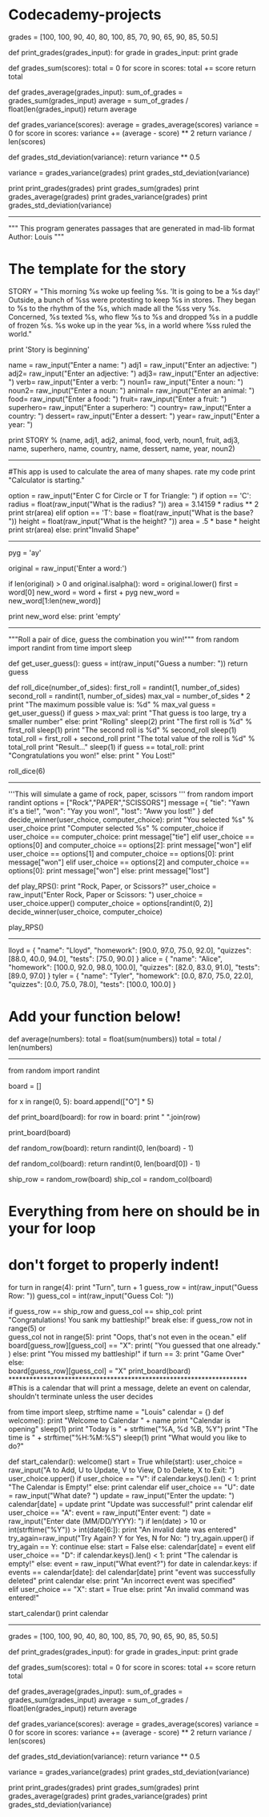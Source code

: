 # Codecademy-projects
grades = [100, 100, 90, 40, 80, 100, 85, 70, 90, 65, 90, 85, 50.5]

def print_grades(grades_input):
  for grade in grades_input:
    print grade

def grades_sum(scores):
  total = 0
  for score in scores: 
    total += score
  return total
    
def grades_average(grades_input):
  sum_of_grades = grades_sum(grades_input)
  average = sum_of_grades / float(len(grades_input))
  return average


def grades_variance(scores):
  average = grades_average(scores)
  variance = 0
  for score in scores:
    variance += (average - score) ** 2
  return variance / len(scores)


def grades_std_deviation(variance):
  return variance ** 0.5

variance = grades_variance(grades)
print grades_std_deviation(variance)

print print_grades(grades)
print grades_sum(grades)
print grades_average(grades)
print grades_variance(grades)
print grades_std_deviation(variance)

*************************************
"""
This program generates passages that are generated in mad-lib format
Author: Louis
"""

# The template for the story

STORY = "This morning %s woke up feeling %s. 'It is going to be a %s day!' Outside, a bunch of %ss were protesting to keep %s in stores. They began to %s to the rhythm of the %s, which made all the %ss very %s. Concerned, %s texted %s, who flew %s to %s and dropped %s in a puddle of frozen %s. %s woke up in the year %s, in a world where %ss ruled the world."

print 'Story is beginning'

name = raw_input("Enter a name: ")
adj1 = raw_input("Enter an adjective: ")
adj2= raw_input("Enter an adjective: ")
adj3= raw_input("Enter an adjective: ")
verb= raw_input("Enter a verb: ")
noun1= raw_input("Enter a noun: ")
noun2= raw_input("Enter a noun: ")
animal= raw_input("Enter an animal: ")
food= raw_input("Enter a food: ")
fruit= raw_input("Enter a fruit: ")
superhero= raw_input("Enter a superhero: ")
country= raw_input("Enter a country: ")
dessert= raw_input("Enter a dessert: ")
year= raw_input("Enter a year: ")

print STORY % (name, adj1, adj2, animal, food, verb, noun1, fruit, adj3, name, superhero, name, country, name, dessert, name, year, noun2)
******************************************************************************
#This app is used to calculate the area of many shapes. rate my code
print "Calculator is starting."

option = raw_input("Enter C for Circle or T for Triangle: ")
if option == 'C':
  radius = float(raw_input("What is the radius? "))
  area = 3.14159 * radius ** 2
  print str(area)
elif option == 'T':
  base = float(raw_input("What is the base? "))
  height = float(raw_input("What is the height? "))
  area = .5 * base * height
  print str(area)
else: print"Invalid Shape"
***************************************************************************
pyg = 'ay'

original = raw_input('Enter a word:')

if len(original) > 0 and original.isalpha():
  word = original.lower()
  first = word[0]
  new_word = word + first + pyg
  new_word = new_word[1:len(new_word)]
  
  print new_word
else:
  print 'empty'
**************************************************************************
"""Roll a pair of dice, guess the combination you win!"""
from random import randint
from time import sleep

def get_user_guess():
  guess = int(raw_input("Guess a number:  "))
  return guess

def roll_dice(number_of_sides):
  first_roll = randint(1, number_of_sides)
  second_roll = randint(1, number_of_sides)
  max_val = number_of_sides * 2
  print "The maximum possible value is: %d" % max_val
  guess = get_user_guess()
  if guess > max_val:
    print "That guess is too large, try a smaller number"
  else: print "Rolling"
  sleep(2)
  print "The first roll is %d" % first_roll
  sleep(1)
  print "The second roll is %d" % second_roll
  sleep(1)
  total_roll = first_roll + second_roll
  print "The total value of the roll is %d" % total_roll
  print "Result..."
  sleep(1)
  if guess == total_roll:
   print "Congratulations you won!"
  else: print " You Lost!"
    
    
roll_dice(6)
*************************************************************************
'''This will simulate a game of rock, paper, scissors '''
from random import randint
options = ["Rock","PAPER","SCISSORS"]
message ={
  "tie": "Yawn it's a tie!",
  "won": "Yay you won!",
  "lost": "Aww you lost!"
}
def decide_winner(user_choice, 
computer_choice):
  print "You selected %s" % user_choice
  print "Computer selected %s" % computer_choice
  if user_choice == computer_choice:
    print message["tie"]
  elif user_choice == options[0] and computer_choice == options[2]:
    print message["won"]
  elif user_choice == options[1] and computer_choice == options[0]:
    print message["won"]
  elif user_choice == options[2] and computer_choice == options[0]:
    print message["won"]
  else:
    print message["lost"]
    
def play_RPS():
  print "Rock, Paper, or Scissors?"
  user_choice = raw_input("Enter Rock, Paper or Scissors: ")
  user_choice = user_choice.upper()
  computer_choice = options[randint(0, 2)]
  decide_winner(user_choice, computer_choice)

play_RPS()
  
*****************************************************************
lloyd = {
  "name": "Lloyd",
  "homework": [90.0, 97.0, 75.0, 92.0],
  "quizzes": [88.0, 40.0, 94.0],
  "tests": [75.0, 90.0]
}
alice = {
  "name": "Alice",
  "homework": [100.0, 92.0, 98.0, 100.0],
  "quizzes": [82.0, 83.0, 91.0],
  "tests": [89.0, 97.0]
}
tyler = {
  "name": "Tyler",
  "homework": [0.0, 87.0, 75.0, 22.0],
  "quizzes": [0.0, 75.0, 78.0],
  "tests": [100.0, 100.0]
}

# Add your function below!
def average(numbers):
  total = float(sum(numbers))
  total = total / len(numbers)
*******************************************************************************
from random import randint

board = []

for x in range(0, 5):
  board.append(["O"] * 5)

def print_board(board):
  for row in board:
    print " ".join(row)

print_board(board)

def random_row(board):
  return randint(0, len(board) - 1)

def random_col(board):
  return randint(0, len(board[0]) - 1)

ship_row = random_row(board)
ship_col = random_col(board)



# Everything from here on should be in your for loop
# don't forget to properly indent!
for turn in range(4):
  print "Turn", turn + 1
  guess_row = int(raw_input("Guess Row: "))
  guess_col = int(raw_input("Guess Col: "))


  if guess_row == ship_row and guess_col == ship_col:
    print "Congratulations! You sank my battleship!"
    break
  else:
    if guess_row not in range(5) or \
      guess_col not in range(5):
      print "Oops, that's not even in the ocean."
    elif board[guess_row][guess_col] == "X":
      print( "You guessed that one already." )
    else:
      print "You missed my battleship!"
    if turn == 3:
      print "Game Over"
    else:  
      board[guess_row][guess_col] = "X"
    print_board(board)
    ********************************************************************
    #This is a calendar that will print a message, delete an event on calendar, shouldn't terminate unless the user decides

from time import sleep, strftime
name = "Louis"
calendar = {}
def welcome():
  print "Welcome to Calendar " + name 
  print "Calendar is opening"
  sleep(1)
  print "Today is " + strftime("%A, %d %B, %Y")
  print "The time is " + strftime("%H:%M:%S")
  sleep(1)
  print "What would you like to do?"
  
def start_calendar():
  welcome()
  start = True
  while(start):
    user_choice = raw_input("A to Add, U to Update, V to View, D to Delete, X to Exit: ")
    user_choice.upper()
    if user_choice == "V":
        if calendar.keys().len() < 1:
          print "The Calendar is Empty!"
        else: print calendar
    elif user_choice == "U":
      date = raw_input("What date? ")
      update = raw_input("Enter the update: ")
      calendar[date] = update
      print "Update was successful!"
      print calendar
    elif user_choice == "A": 
      event = raw_input("Enter event: ")
      date = raw_input("Enter date (MM/DD/YYYY): ")
      if len(date) > 10 or int(strftime("%Y")) > int(date[6:]):
        print "An invalid date was entered"
        try_again=raw_input("Try Again? Y for Yes, N for No: ")
        try_again.upper()
        if try_again == Y:
          continue
        else: start = False
      else: calendar[date] = event
    elif user_choice == "D":
      if calendar.keys().len() < 1:
        print "The calendar is empty!"
      else: 
        event = raw_input("What event?")
        for date in calendar.keys:
          if events == calendar[date]:
            del calendar[date]
            print "event was successfully deleted"
            print calendar
          else: print "An incorrect event was specified"  
    elif user_choice == "X":
      start = True
    else: print "An invalid command was entered!"  
      
start_calendar()
print calendar

******************************************************************************
grades = [100, 100, 90, 40, 80, 100, 85, 70, 90, 65, 90, 85, 50.5]

def print_grades(grades_input):
  for grade in grades_input:
    print grade

def grades_sum(scores):
  total = 0
  for score in scores: 
    total += score
  return total
    
def grades_average(grades_input):
  sum_of_grades = grades_sum(grades_input)
  average = sum_of_grades / float(len(grades_input))
  return average


def grades_variance(scores):
  average = grades_average(scores)
  variance = 0
  for score in scores:
    variance += (average - score) ** 2
  return variance / len(scores)


def grades_std_deviation(variance):
  return variance ** 0.5

variance = grades_variance(grades)
print grades_std_deviation(variance)

print print_grades(grades)
print grades_sum(grades)
print grades_average(grades)
print grades_variance(grades)
print grades_std_deviation(variance)
